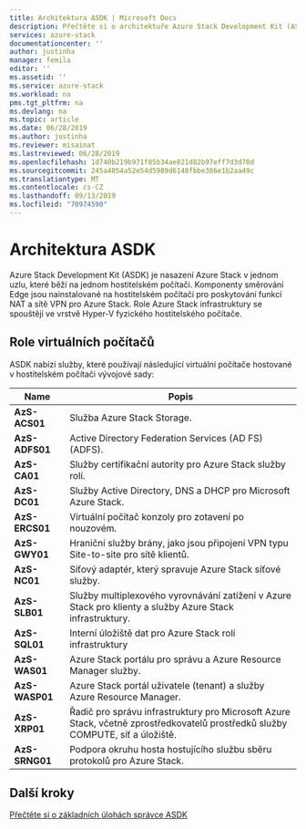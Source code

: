 ```yaml
---
title: Architektura ASDK | Microsoft Docs
description: Přečtěte si o architektuře Azure Stack Development Kit (ASDK).
services: azure-stack
documentationcenter: ''
author: justinha
manager: femila
editor: ''
ms.assetid: ''
ms.service: azure-stack
ms.workload: na
pms.tgt_pltfrm: na
ms.devlang: na
ms.topic: article
ms.date: 06/28/2019
ms.author: justinha
ms.reviewer: misainat
ms.lastreviewed: 06/28/2019
ms.openlocfilehash: 1d740b219b971f85b34ae821d82b97eff7d3d70d
ms.sourcegitcommit: 245a4054a52e54d5989d6148fbbe386e1b2aa49c
ms.translationtype: MT
ms.contentlocale: cs-CZ
ms.lasthandoff: 09/13/2019
ms.locfileid: "70974590"
---
```

# <a name="asdk-architecture"></a>Architektura ASDK
Azure Stack Development Kit (ASDK) je nasazení Azure Stack v jednom uzlu, které běží na jednom hostitelském počítači. Komponenty směrování Edge jsou nainstalované na hostitelském počítači pro poskytování funkcí NAT a sítě VPN pro Azure Stack. Role Azure Stack infrastruktury se spouštějí ve vrstvě Hyper-V fyzického hostitelského počítače.


## <a name="virtual-machine-roles"></a>Role virtuálních počítačů
ASDK nabízí služby, které používají následující virtuální počítače hostované v hostitelském počítači vývojové sady:

| Name | Popis |
| ----- | ----- |
| **AzS-ACS01** | Služba Azure Stack Storage.|
| **AzS-ADFS01** | Active Directory Federation Services (AD FS) (ADFS).  |
| **AzS-CA01** | Služby certifikační autority pro Azure Stack služby rolí.|
| **AzS-DC01** | Služby Active Directory, DNS a DHCP pro Microsoft Azure Stack.|
| **AzS-ERCS01** | Virtuální počítač konzoly pro zotavení po nouzovém. |
| **AzS-GWY01** | Hraniční služby brány, jako jsou připojení VPN typu Site-to-site pro sítě klientů.|
| **AzS-NC01** | Síťový adaptér, který spravuje Azure Stack síťové služby.  |
| **AzS-SLB01** | Služby multiplexového vyrovnávání zatížení v Azure Stack pro klienty a služby Azure Stack infrastruktury.  |
| **AzS-SQL01** | Interní úložiště dat pro Azure Stack rolí infrastruktury  |
| **AzS-WAS01** | Azure Stack portálu pro správu a Azure Resource Manager služby.|
| **AzS-WASP01**| Azure Stack portál uživatele (tenant) a služby Azure Resource Manager.|
| **AzS-XRP01** | Řadič pro správu infrastruktury pro Microsoft Azure Stack, včetně zprostředkovatelů prostředků služby COMPUTE, síť a úložiště.|
| **AzS-SRNG01** | Podpora okruhu hosta hostujícího službu sběru protokolů pro Azure Stack. |

## <a name="next-steps"></a>Další kroky
[Přečtěte si o základních úlohách správce ASDK](asdk-admin-basics.md)
